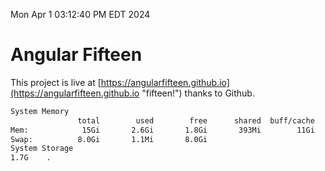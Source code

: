 Mon Apr  1 03:12:40 PM EDT 2024

# Angular Fifteen


This project is live at [https://angularfifteen.github.io](https://angularfifteen.github.io "fifteen!") thanks to Github.

```bash
System Memory
               total        used        free      shared  buff/cache   available
Mem:            15Gi       2.6Gi       1.8Gi       393Mi        11Gi        12Gi
Swap:          8.0Gi       1.1Mi       8.0Gi
System Storage
1.7G	.
```
